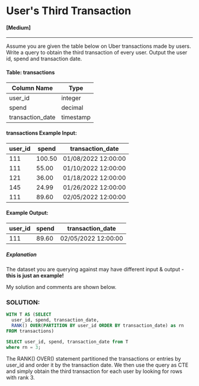 # User's Third Transaction
#### [Medium]
  ---
Assume you are given the table below on Uber transactions made by users. Write a query to obtain the third transaction of every user. Output the user id, spend and transaction date.

#### Table: transactions
|Column Name|	Type|
| ---- | ----|
|user_id|	integer|
|spend|	decimal|
|transaction_date|	timestamp|

#### transactions Example Input:
|user_id|	spend|	transaction_date|
|-----|-----|-----|
|111|	100.50|	01/08/2022 12:00:00|
|111|	55.00|	01/10/2022 12:00:00|
|121|	36.00|	01/18/2022 12:00:00|
|145|	24.99|	01/26/2022 12:00:00|
|111|	89.60|	02/05/2022 12:00:00|

#### Example Output:
|user_id|	spend|	transaction_date|
|-----|-----|-----|
|111	|89.60	|02/05/2022 12:00:00|


##### Explanation
The dataset you are querying against may have different input & output - **this is just an example!**

My solution and comments are shown below.
### SOLUTION: 
```sql
WITH T AS (SELECT 
  user_id, spend, transaction_date, 
  RANK() OVER(PARTITION BY user_id ORDER BY transaction_date) as rn
FROM transactions)

SELECT user_id, spend, transaction_date from T
where rn = 3;
```
The RANK() OVER() statement partitioned the transactions or entries by user_id and order it by the transaction date. We then use the query as CTE and simply obtain the third transaction for each user by looking for rows with rank 3.
